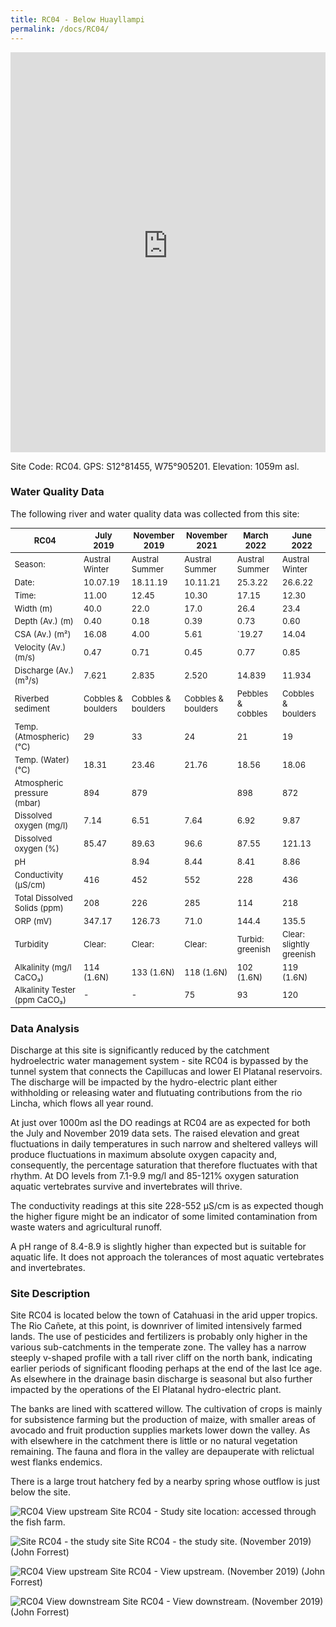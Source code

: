 ```yaml
---
title: RC04 - Below Huayllampi
permalink: /docs/RC04/
---
```

<style scoped>
table {
  font-size: 13px;
}
</style>
<iframe width="100%" height="640" allowfullscreen style="border-style:none;" src="https://cavep-undc-hosting.netlify.com/sites/RC04/app-files/"></iframe>


Site Code: RC04.  GPS: S12°81455, W75°905201. Elevation:
1059m asl.


### Water Quality Data

The following river and water quality data was collected from this site:



|     RC04                             |     July 2019             |     November 2019         |     November 2021         |     March 2022           |     June 2022                   |
|--------------------------------------|---------------------------|---------------------------|---------------------------|--------------------------|---------------------------------|
|     Season:                          |     Austral Winter        |     Austral Summer        |     Austral Summer        |     Austral Summer       |     Austral Winter              |
|     Date:                            |     10.07.19            |     18.11.19            |     10.11.21            |     25.3.22            |     26.6.22                     |
|     Time:                            |     11.00                 |     12.45                 |     10.30                 |     17.15                |     12.30                       |
|     Width (m)                        |     40.0                  |     22.0                  |     17.0                  |     26.4                  |     23.4                        |
|     Depth (Av.) (m)                  |     0.40                  |     0.18                  |     0.39                  |     0.73                  |     0.60                        |
|     CSA (Av.) (m²)                   |     16.08                 |     4.00                  |     5.61                  |   `19.27                  |     14.04                       |
|     Velocity (Av.) (m/s)             |     0.47                  |     0.71                  |     0.45                  |    0.77                   |     0.85                        |
|     Discharge (Av.) (m³/s)           |     7.621                 |     2.835                 |     2.520                 |  14.839                  |     11.934                      |
|     Riverbed sediment                |     Cobbles & boulders    |     Cobbles & boulders    |     Cobbles & boulders    |     Pebbles & cobbles    |     Cobbles & boulders          |
|     Temp. (Atmospheric) (°C)         |     29                    |     33                    |     24                     |     21                   |     19                          |
|     Temp. (Water) (°C)               |     18.31                 |     23.46                 |     21.76                 |     18.56                |     18.06                       |
|     Atmospheric pressure (mbar)      |     894                   |     879                   |                           |     898                  |     872                         |
|     Dissolved oxygen (mg/l)          |     7.14                  |     6.51                  |     7.64                  |     6.92                 |     9.87                        |
|     Dissolved oxygen (%)             |     85.47                 |     89.63                 |     96.6                  |     87.55                |     121.13                      |
|     pH                               |                           |     8.94                  |     8.44                  |     8.41                 |     8.86                        |
|     Conductivity (µS/cm)             |     416                   |     452                   |     552                   |     228                  |     436                         |
|     Total Dissolved Solids (ppm)     |     208                   |     226                   |     285                   |     114                  |     218                         |
|     ORP (mV)                         |     347.17                |     126.73                |     71.0                  |     144.4                |     135.5                       |
|     Turbidity                        |     Clear:                |     Clear:                |     Clear:                |     Turbid: greenish     |     Clear: slightly greenish    |
|     Alkalinity (mg/l CaCO₃)          |     114 (1.6N)            |     133 (1.6N)            |     118 (1.6N)            |     102 (1.6N)           |     119 (1.6N)                  |
|     Alkalinity Tester (ppm CaCO₃)    |     -                     |     -                     |     75                    |     93                   |     120                         |


### Data Analysis
Discharge at this site is significantly reduced by the catchment hydroelectric water management system - site RC04 is bypassed by the tunnel system that connects the Capillucas and lower El Platanal reservoirs. The discharge will be impacted by the hydro-electric plant either withholding or releasing water and flutuating contributions from the rio Lincha, which flows all year round. 

At just over 1000m asl the DO readings at RC04 are as expected for both the July and November 2019 data sets. The raised elevation and great fluctuations in daily temperatures in such narrow and sheltered valleys will produce fluctuations in maximum absolute oxygen capacity and, consequently, the percentage saturation that therefore fluctuates with that rhythm. At DO levels from 7.1-9.9 mg/l and 85-121% oxygen saturation aquatic vertebrates survive and invertebrates will thrive. 

The conductivity readings at this site 228-552 µS/cm is as expected though the higher figure might be an indicator of some limited contamination from waste waters and agricultural runoff. 

A pH range of 8.4-8.9 is slightly higher than expected but is suitable for aquatic life. It does not approach the tolerances of most aquatic vertebrates and invertebrates. 


### Site Description
Site RC04 is located below the town of Catahuasi in the arid upper tropics. The Rio Cañete, at this point, is downriver of limited intensively farmed lands. The use of pesticides and fertilizers is probably only higher in the various sub-catchments in the temperate zone. The valley has a narrow steeply v-shaped profile with a tall river cliff on the north bank, indicating earlier periods of significant flooding perhaps at the end of the last Ice age. As elsewhere in the drainage basin discharge is seasonal but also further impacted by the operations of the El Platanal hydro-electric plant.

The banks are lined with scattered willow. The cultivation of crops is mainly for subsistence farming but the production of maize, with smaller areas of avocado and fruit production supplies markets lower down the valley. As with elsewhere in the catchment there is little or no natural vegetation remaining. The fauna and flora in the valley are depauperate with relictual west flanks endemics. 

There is a large trout hatchery fed by a nearby spring whose outflow is just below the site.


![RC04 View upstream](/assets/SiteDescriptions/RC04/RC04BelowHuayllampi.jpg)
Site RC04 - Study site location: accessed through the fish farm. 


![Site RC04 - the study site](/assets/SiteDescriptions/RC04/RC04Studysite.JPG)
Site RC04 - the study site.  (November 2019) (John Forrest)


![RC04 View upstream](/assets/SiteDescriptions/RC04/RC04Viewupstream.JPG)
Site RC04 - View upstream.  (November 2019) (John Forrest)


![RC04 View downstream](/assets/SiteDescriptions/RC04/RC04Viewdownstream.JPG)
Site RC04 - View downstream.  (November 2019) (John Forrest)
